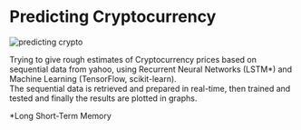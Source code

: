 # Predicting Cryptocurrency
![predicting crypto](https://user-images.githubusercontent.com/109869412/180835766-6bed1342-a079-4f1f-8f1f-1038ba6e67ec.jpg)

Trying to give rough estimates of Cryptocurrency prices based on sequential data from yahoo, using Recurrent Neural Networks (LSTM*) and Machine Learning (TensorFlow, scikit-learn).<br>
The sequential data is retrieved and prepared in real-time, then trained and tested and finally the results are plotted in graphs.


*Long Short-Term Memory
